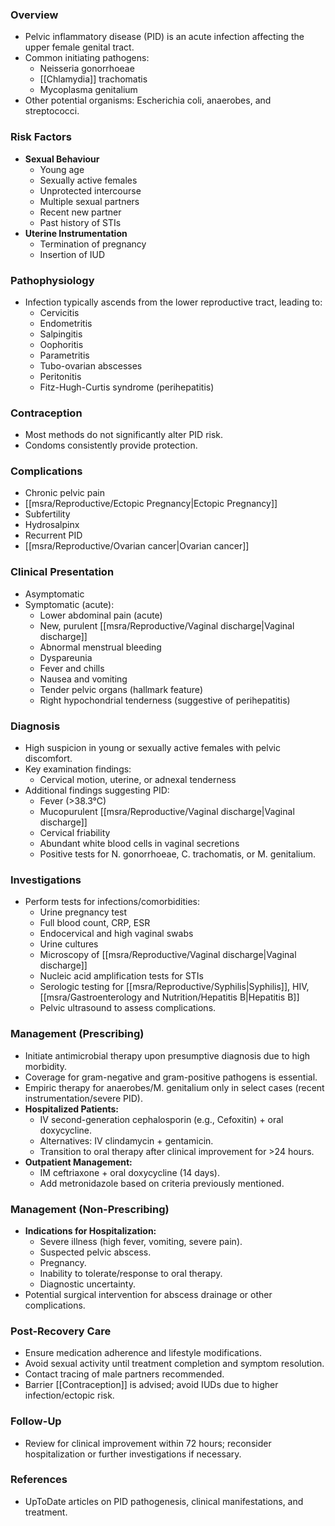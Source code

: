 ### Overview
- Pelvic inflammatory disease (PID) is an acute infection affecting the upper female genital tract.
- Common initiating pathogens:
  - Neisseria gonorrhoeae
  - [[Chlamydia]] trachomatis
  - Mycoplasma genitalium
- Other potential organisms: Escherichia coli, anaerobes, and streptococci.

### Risk Factors
- **Sexual Behaviour**
  - Young age
  - Sexually active females
  - Unprotected intercourse
  - Multiple sexual partners
  - Recent new partner
  - Past history of STIs
- **Uterine Instrumentation**
  - Termination of pregnancy
  - Insertion of IUD

### Pathophysiology
- Infection typically ascends from the lower reproductive tract, leading to:
  - Cervicitis
  - Endometritis
  - Salpingitis
  - Oophoritis
  - Parametritis
  - Tubo-ovarian abscesses
  - Peritonitis
  - Fitz-Hugh-Curtis syndrome (perihepatitis)

### Contraception
- Most methods do not significantly alter PID risk.
- Condoms consistently provide protection.

### Complications
- Chronic pelvic pain
- [[msra/Reproductive/Ectopic Pregnancy|Ectopic Pregnancy]]
- Subfertility
- Hydrosalpinx
- Recurrent PID
- [[msra/Reproductive/Ovarian cancer|Ovarian cancer]]

### Clinical Presentation
- Asymptomatic
- Symptomatic (acute):
  - Lower abdominal pain (acute)
  - New, purulent [[msra/Reproductive/Vaginal discharge|Vaginal discharge]]
  - Abnormal menstrual bleeding
  - Dyspareunia
  - Fever and chills
  - Nausea and vomiting
  - Tender pelvic organs (hallmark feature)
  - Right hypochondrial tenderness (suggestive of perihepatitis)

### Diagnosis
- High suspicion in young or sexually active females with pelvic discomfort.
- Key examination findings:
  - Cervical motion, uterine, or adnexal tenderness
- Additional findings suggesting PID:
  - Fever (>38.3°C)
  - Mucopurulent [[msra/Reproductive/Vaginal discharge|Vaginal discharge]]
  - Cervical friability
  - Abundant white blood cells in vaginal secretions
  - Positive tests for N. gonorrhoeae, C. trachomatis, or M. genitalium.

### Investigations
- Perform tests for infections/comorbidities:
  - Urine pregnancy test
  - Full blood count, CRP, ESR
  - Endocervical and high vaginal swabs
  - Urine cultures
  - Microscopy of [[msra/Reproductive/Vaginal discharge|Vaginal discharge]]
  - Nucleic acid amplification tests for STIs
  - Serologic testing for [[msra/Reproductive/Syphilis|Syphilis]], HIV, [[msra/Gastroenterology and Nutrition/Hepatitis B|Hepatitis B]]
  - Pelvic ultrasound to assess complications.

### Management (Prescribing)
- Initiate antimicrobial therapy upon presumptive diagnosis due to high morbidity.
- Coverage for gram-negative and gram-positive pathogens is essential.
- Empiric therapy for anaerobes/M. genitalium only in select cases (recent instrumentation/severe PID).
- **Hospitalized Patients:**
  - IV second-generation cephalosporin (e.g., Cefoxitin) + oral doxycycline.
  - Alternatives: IV clindamycin + gentamicin.
  - Transition to oral therapy after clinical improvement for >24 hours.
- **Outpatient Management:**
  - IM ceftriaxone + oral doxycycline (14 days).
  - Add metronidazole based on criteria previously mentioned.

### Management (Non-Prescribing)
- **Indications for Hospitalization:**
  - Severe illness (high fever, vomiting, severe pain).
  - Suspected pelvic abscess.
  - Pregnancy.
  - Inability to tolerate/response to oral therapy.
  - Diagnostic uncertainty.
- Potential surgical intervention for abscess drainage or other complications.

### Post-Recovery Care
- Ensure medication adherence and lifestyle modifications.
- Avoid sexual activity until treatment completion and symptom resolution.
- Contact tracing of male partners recommended.
- Barrier [[Contraception]] is advised; avoid IUDs due to higher infection/ectopic risk.

### Follow-Up
- Review for clinical improvement within 72 hours; reconsider hospitalization or further investigations if necessary. 

### References
- UpToDate articles on PID pathogenesis, clinical manifestations, and treatment.
